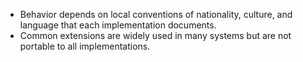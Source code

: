 - Behavior depends on local conventions of nationality, culture, and language that each implementation documents.
- Common extensions are widely used in many systems but are not portable to all implementations.